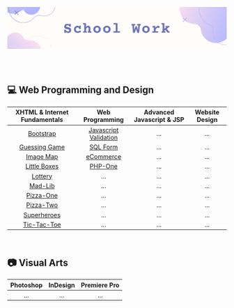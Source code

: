 ![](https://github.com/jeyla380/school_work/blob/main/images/new_schoolwork.png)

<br>
<br>

## 💻 Web Programming and Design
| XHTML & Internet Fundamentals | Web Programming | Advanced Javascript & JSP | Website Design |
| :---: | :---: | :---: | :---: |
| [Bootstrap](https://github.com/jeyla380/school_work/tree/main/web_programming/xhtml_fundamentals/bootstrap) | [Javascript Validation](https://github.com/jeyla380/school_work/tree/main/web_programming/web_programming/JavascriptValidation) | ... | ... |
| [Guessing Game](https://github.com/jeyla380/school_work/tree/main/web_programming/xhtml_fundamentals/guess) | [SQL Form](https://github.com/jeyla380/school_work/tree/main/web_programming/web_programming/MySQLForm) | ... | ... |
| [Image Map](https://github.com/jeyla380/school_work/tree/main/web_programming/xhtml_fundamentals/image_map) | [eCommerce](https://github.com/jeyla380/school_work/tree/main/web_programming/web_programming/eCommerce) | ... | ... |
| [Little Boxes](https://github.com/jeyla380/school_work/tree/main/web_programming/xhtml_fundamentals/little_boxes) | [PHP-One](https://github.com/jeyla380/school_work/tree/main/web_programming/web_programming/php_one) | ... | ... |
| [Lottery](https://github.com/jeyla380/school_work/tree/main/web_programming/xhtml_fundamentals/lottery) | ... | ... | ... |
| [Mad-Lib](https://github.com/jeyla380/school_work/tree/main/web_programming/xhtml_fundamentals/mad_lib) | ... | ... | ... |
| [Pizza-One](https://github.com/jeyla380/school_work/tree/main/web_programming/xhtml_fundamentals/pizza_one) | ... | ... | ... |
| [Pizza-Two](https://github.com/jeyla380/school_work/tree/main/web_programming/xhtml_fundamentals/pizza_two) | ... | ... | ... |
| [Superheroes](https://github.com/jeyla380/school_work/tree/main/web_programming/xhtml_fundamentals/superheroes) | ... | ... | ... |
| [Tic-Tac-Toe](https://github.com/jeyla380/school_work/tree/main/web_programming/xhtml_fundamentals/tic_tac_toe) | ... | ... | ... |
<br>

## 📷 Visual Arts
| Photoshop | InDesign | Premiere Pro |
| :---: | :---: | :---: |
| ... | ... | ... |
